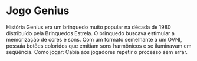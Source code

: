 # Jogo Genius
História
Genius era um brinquedo muito popular na década de 1980 distribuído pela Brinquedos Estrela. O brinquedo buscava estimular a memorização de cores e sons. 
Com um formato semelhante a um OVNI, possuía botões coloridos que emitiam sons harmônicos e se iluminavam em seqüência.
Como jogar:
Cabia aos jogadores repetir o processo sem errar.
